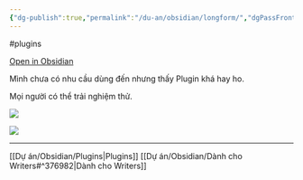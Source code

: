 ```yaml
---
{"dg-publish":true,"permalink":"/du-an/obsidian/longform/","dgPassFrontmatter":true}
---
```


#plugins 

[Open in Obsidian](https://obsidian.md/plugins?id=longform)

Mình chưa có nhu cầu dùng đến nhưng thấy Plugin khá hay ho.

Mọi người có thể trải nghiệm thử.

![](https://i.imgur.com/r9vyXf0.png)

![](https://i.imgur.com/bUe3Nve.png)

---
[[Dự án/Obsidian/Plugins\|Plugins]]
[[Dự án/Obsidian/Dành cho Writers#^376982\|Dành cho Writers]]
